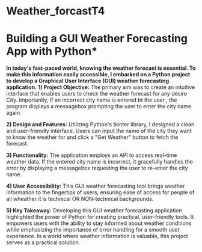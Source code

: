 # Weather_forcastT4
# Building a GUI Weather Forecasting App with Python*

**In today's fast-paced world, knowing the weather forecast is essential. To make this information easily accessible, I embarked on a Python project to develop a Graphical User Interface (GUI) weather forecasting application.**
**1)  Project Objective:**
The primary aim was to create an intuitive interface that enables users to check the weather forecast for any desire City. Importantly, if an incorrect city name is entered bt the user , the program displays a messagebox prompting the user to enter the city name again.

**2)  Design and Features:**
Utilizing Python's tkinter library, I designed a clean and user-friendly interface. Users can input the name of the city they want to know the weather for and click a "Get Weather" button to fetch the forecast.

**3)  Functionality:**
The application employs an API to access real-time weather data. If the entered city name is incorrect, it gracefully handles the error by displaying a messagebox requesting the user to re-enter the city name.

**4)  User Accessibility:**
This GUI weather forecasting tool brings weather information to the fingertips of users, ensuring ease of access for people of all wheather it is technical OR NON-technical backgrounds.
  
**5)  Key Takeaway:**
Developing this GUI weather forecasting application highlighted the power of Python for creating practical, user-friendly tools. It empowers users with the ability to stay informed about weather conditions while emphasizing the importance of error handling for a smooth user experience. In a world where weather information is valuable, this project serves as a practical solution.

